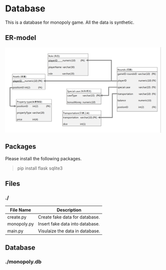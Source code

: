 # Database
This is a database for monopoly game. All the data is synthetic.
## ER-model
![image](ER-model.png)
## Packages
Please install the following packages.

>pip install flask sqlite3

## Files
### ./

| File Name                                  | Description                                                   |
| ------------------------------------------ | --------------------------------------------------------------|
| create.py                                  | Create fake data for database.                                |
| monopoly.py                                | Insert fake data into database.                               |
| main.py                                    | Visulaize the data in database.                               |

## Database
### ./monopoly.db
